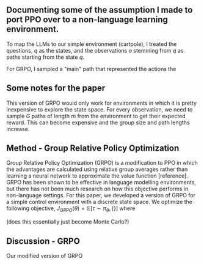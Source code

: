 ## Documenting some of the assumption I made to port PPO over to a non-language learning environment.

To map the LLMs to our simple environment (cartpole), I treated the questions, $q$ as the states, and the observations $o$ stemming from $q$ as paths starting from the state $q$.

For GRPO, I sampled a "main" path that represented the actions the 

## Some notes for the paper
This version of GRPO would only work for environments in which it is pretty inexpensive to explore the state space. For every observation, we need to sample $G$ paths of length $m$ from the environment to get their expected reward. This can become expensive and the group size and path lengths increase.


## Method - Group Relative Policy Optimization
Group Relative Policy Optimization (GRPO) is a modification to PPO in which the advantages are calculated using relative group averages rather than learning a neural network to approximate the value function [reference]. GRPO has been shown to be effective in language modelling environments, but there has not been much research on how this objective performs in non-language settings. For this paper, we developed a version of GRPO for a simple control environment with a discrete state space. We optimize the following objective,
$J_{GRPO}(\theta) = \mathbb E[\tau\sim\pi_\theta, \{\}]$
where

(does this essentially just become Monte Carlo?)


## Discussion - GRPO
Our modified version of GRPO 